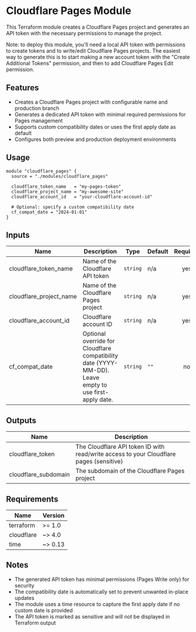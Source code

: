 # Cloudflare Pages Module

This Terraform module creates a Cloudflare Pages project and generates an API token with the necessary permissions to manage the project.

Note: to deploy this module, you'll need a local API token with permissions to create tokens and to write/edit Cloudflare Pages projects. The easiest way to generate this is to start making a new account token with the "Create Additional Tokens" permission, and then to add Cloudflare Pages Edit permission.

## Features

- Creates a Cloudflare Pages project with configurable name and production branch
- Generates a dedicated API token with minimal required permissions for Pages management
- Supports custom compatibility dates or uses the first apply date as default
- Configures both preview and production deployment environments

## Usage

```hcl
module "cloudflare_pages" {
  source = "./modules/cloudflare_pages"

  cloudflare_token_name   = "my-pages-token"
  cloudflare_project_name = "my-awesome-site"
  cloudflare_account_id   = "your-cloudflare-account-id"
  
  # Optional: specify a custom compatibility date
  cf_compat_date = "2024-01-01"
}
```

## Inputs

| Name | Description | Type | Default | Required |
|------|-------------|------|---------|:--------:|
| cloudflare_token_name | Name of the Cloudflare API token | `string` | n/a | yes |
| cloudflare_project_name | Name of the Cloudflare Pages project | `string` | n/a | yes |
| cloudflare_account_id | Cloudflare account ID | `string` | n/a | yes |
| cf_compat_date | Optional override for Cloudflare compatibility date (YYYY-MM-DD). Leave empty to use first-apply date. | `string` | `""` | no |

## Outputs

| Name | Description |
|------|-------------|
| cloudflare_token | The Cloudflare API token ID with read/write access to your Cloudflare pages (sensitive) |
| cloudflare_subdomain | The subdomain of the Cloudflare Pages project |

## Requirements

| Name | Version |
|------|---------|
| terraform | >= 1.0 |
| cloudflare | ~> 4.0 |
| time | ~> 0.13 |

## Notes

- The generated API token has minimal permissions (Pages Write only) for security
- The compatibility date is automatically set to prevent unwanted in-place updates
- The module uses a time resource to capture the first apply date if no custom date is provided
- The API token is marked as sensitive and will not be displayed in Terraform output
